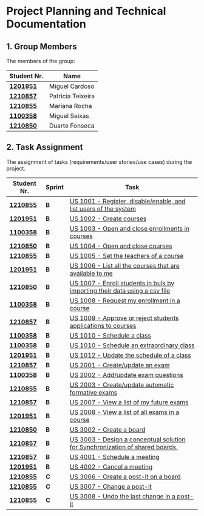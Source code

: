 # Project Planning and Technical Documentation

## 1. Group Members

The members of the group:

| Student Nr.	                     | Name			           |
|----------------------------------|-------------------|
| **[1201951](1201951/readme.md)** | Miguel Cardoso    |
| **[1210857](1210857/readme.md)** | Patricia Teixeira |
| **[1210855](1210855/readme.md)** | Mariana Rocha     |
| **[1100358](1100358/readme.md)** | Miguel Seixas     |
| **[1210850](1100358/readme.md)** | Duarte Fonseca    |

## 2. Task Assignment

The assignment of tasks (requirements/user stories/use cases) during the project.


| Student Nr.	                    | Sprint | Task                                                                                                                                                                                                                              |
|---------------------------------|-----|-----------------------------------------------------------------------------------------------------------------------------------------------------------------------------------------------------------------------------------|
| **[1210855](1210855/readme.md)**|**B**| [US 1001 - Register, disable/enable, and list users of the system](SPRINT%20B/US_1001-RegisterUser/readme.md)                                                                                                                     |
| **[1201951](1201951/readme.md)**|**B**| [US 1002 - Create courses](SPRINT%20B/US_1002-Create%20a%20Course/readme.md)                                                                                                                                                      |
| **[1100358](1100358/readme.md)**|**B**| [US 1003 - Open and close enrollments in courses](SPRINT%20B/US_1003-Open%20and%20close%20course%20Enrollment/readme.md)                                                                                                          |                                                   
| **[1210850](1100358/readme.md)**|**B**| [US 1004 - Open and close courses](SPRINT%20B/US_1004-Open%20and%20Close%20Courses/readme.md)                                                                                                                                     |
| **[1210855](1210855/readme.md)**|**B**| [US 1005 - Set the teachers of a course](SPRINT%20B/US_1005-Set%20teachers%20of%20Course/readme.md)                                                                                                                               |
| **[1201951](1201951/readme.md)**|**B**| [US 1006 - List all the courses that are available to me](SPRINT%20B/US_1006-List%20Courses/readme.md)                                                                                                                            |
| **[1210850](1100358/readme.md)**|**B**| [US 1007 - Enroll students in bulk by importing their data using a csv file](SPRINT%20B/US_1007-As%20Manager,%20I%20want%20to%20enroll%20students%20in%20bulk%20by%20importing%20their%20data%20using%20a%20csv%20file/readme.md) |
| **[1100358](1100358/readme.md)**|**B**| [US 1008 - Request my enrollment in a course](SPRINT%20B/US_1008-Request%20Enrollment/readme.md)                                                                                                                                  |
| **[1210857](1210857/readme.md)**|**B**| [US 1009 - Approve or reject students applications to courses](SPRINT%20B/US_1009-Approve%20or%20Reject%20Students%20Applications/readme.md)                                                                                      |
| **[1100358](1100358/readme.md)**|**B**| [US 1010 - Schedule a class](SPRINT%20B/US_1010-Schedule%20a%20Class/readme.md)                                                                                                                                                   |
| **[1100358](1100358/readme.md)**|**B**| [US 1010 - Schedule an extraordinary class](SPRINT%20B/US_1011-Schedule%20an%20Extra%20Class/readme.md)                                                                                                                           |
| **[1201951](1201951/readme.md)**|**B**| [US 1012 - Update the schedule of a class](SPRINT%20B/US_1012-Update%20Schedule%20a%20Lesson/readme.md)                                                                                                                           |
| **[1210857](1210857/readme.md)**|**B**| [US 2001 - Create/update an exam](SPRINT%20B/US_2001-Create%20or%20Update%20an%20Exam/readme.md)                                                                                                                                  |
| **[1100358](1100358/readme.md)**|**B**| [US 2002 - Add/update exam questions](SPRINT%20B/US_2002-List%20My%20Exams/readme.md)                                                                                                                                             |
| **[1210855](1210855/readme.md)**|**B**| [US 2003 - Create/update automatic formative exams](SPRINT%20B/US_2003-List%20Exams%20on%20a%20course/readme.md)                                                                                                                  |
| **[1210857](1210857/readme.md)**|**B**| [US 2007 - View a list of my future exams](SPRINT%20B/US_2007-Add%20or%20Update%20Exam%20Questions/readme.md)                                                                                                                     |
| **[1201951](1201951/readme.md)**|**B**| [US 2008 - View a list of all exams in a course](SPRINT%20B/US_2008-Create%20Automatic%20Exame/readme.md)                                                                                                                         |
| **[1210850](1100358/readme.md)**|**B**| [US 3002 - Create a board](SPRINT%20B/US_3002-Create%20a%20Shared%20Board/readme.md)                                                                                                                                              |
| **[1210857](1210857/readme.md)**|**B**| [US 3003 - Design a conceptual solution for Synchronization of shared boards.](SPRINT%20B/US_3003-Synchronization%20Boards/readme.md)                                                                                             |
| **[1210857](1210857/readme.md)**|**B**| [US 4001 - Schedule a meeting](SPRINT%20B/US_4001-Schedule%20a%20meeting/readme.md)                                                                                                                                               |
| **[1201951](1201951/readme.md)**|**B**| [US 4002 - Cancel a meeting](SPRINT%20B/US_4002-Cancel%20Meeting/readme.md)                                                                                                                                                       |
| **[1210855](1210855/readme.md)**|**C**| [US 3006 - Create a post-it on a board](../SPRINT%20C/US_3006-CreateaPost-it)                         |
| **[1210855](1210855/readme.md)**|**C**| [US 3007 - Change a post-it](../SPRINT%20C/US_3007-ChangeaPost-it)                         |
| **[1210855](1210855/readme.md)**|**C**| [US 3008 - Undo the last change in a post-it](../SPRINT%20C/US_3008-UndoLastPost-itChange)                  |